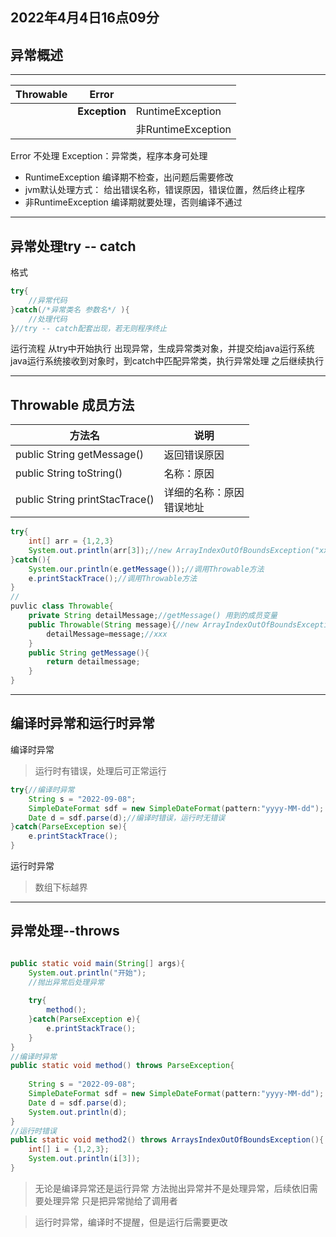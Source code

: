 ## 2022年4月4日16点09分

## 异常概述

---



| **Throwable** | Error         |                    |
| ------------- | ------------- | ------------------ |
|               | **Exception** | RuntimeException   |
|               |               | 非RuntimeException |

Error 不处理
Exception：异常类，程序本身可处理	

-   RuntimeException 编译期不检查，出问题后需要修改
  - jvm默认处理方式： 给出错误名称，错误原因，错误位置，然后终止程序
- 非RuntimeException 编译期就要处理，否则编译不通过

---



## 异常处理try -- catch

格式

```java
try{
    //异常代码  
}catch(/*异常类名 参数名*/ ){
    //处理代码
}//try -- catch配套出现，若无则程序终止
```

运行流程
从try中开始执行
出现异常，生成异常类对象，并提交给java运行系统
java运行系统接收到对象时，到catch中匹配异常类，执行异常处理
之后继续执行

---

## Throwable 成员方法



| 方法名                         | 说明                           |
| ------------------------------ | ------------------------------ |
| public String getMessage()     | 返回错误原因                   |
| public String toString()       | 名称：原因                     |
| public String printStacTrace() | 详细的名称：原因<br />错误地址 |

```java
try{
    int[] arr = {1,2,3}
    System.out.println(arr[3]);//new ArrayIndexOutOfBoundsException("xxx");
}catch(){
    System.our.println(e.getMessage());//调用Throwable方法
    e.printStackTrace();//调用Throwable方法
}
// 
puvlic class Throwable{
    private String detailMessage;//getMessage() 用到的成员变量
   	public Throwable(String message){//new ArrayIndexOutOfBoundsException("xxx");
        detailMessage=message;//xxx
    }
    public String getMessage(){
        return detailmessage;
    }
}
```

---

## 编译时异常和运行时异常

编译时异常

> 运行时有错误，处理后可正常运行

```java
try{//编译时异常
    String s = "2022-09-08";
    SimpleDateFormat sdf = new SimpleDateFormat(pattern:"yyyy-MM-dd");
    Date d = sdf.parse(d);//编译时错误，运行时无错误
}catch(ParseException se){
    e.printStackTrace();
}
```

运行时异常

> 数组下标越界

---

## 异常处理--throws

```java

public static void main(String[] args){
    System.out.println("开始");
    //抛出异常后处理异常
    
    try{
        method();
    }catch(ParseException e){
        e.printStackTrace();
    }  
}
//编译时异常
public static void method() throws ParseException{
    
    String s = "2022-09-08";
    SimpleDateFormat sdf = new SimpleDateFormat(pattern:"yyyy-MM-dd");
    Date d = sdf.parse(d);
    System.out.println(d);
}
//运行时错误
public static void method2() throws ArraysIndexOutOfBoundsException(){
    int[] i = {1,2,3};
    System.out.println(i[3]);
}
```

> 无论是编译异常还是运行异常
> 方法抛出异常并不是处理异常，后续依旧需要处理异常
> 只是把异常抛给了调用者

> 运行时异常，编译时不提醒，但是运行后需要更改